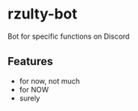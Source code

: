 # rzulty-bot
Bot for specific functions on Discord

## Features
- for now, not much
- for NOW
- surely
